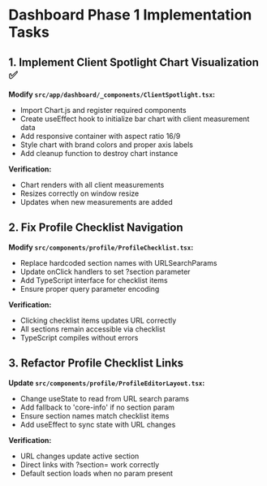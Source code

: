 # Dashboard Phase 1 Implementation Tasks

## 1. Implement Client Spotlight Chart Visualization ✅
**Modify `src/app/dashboard/_components/ClientSpotlight.tsx`:**
- Import Chart.js and register required components
- Create useEffect hook to initialize bar chart with client measurement data
- Add responsive container with aspect ratio 16/9
- Style chart with brand colors and proper axis labels
- Add cleanup function to destroy chart instance

**Verification:**
- Chart renders with all client measurements
- Resizes correctly on window resize
- Updates when new measurements are added

## 2. Fix Profile Checklist Navigation
**Modify `src/components/profile/ProfileChecklist.tsx`:**
- Replace hardcoded section names with URLSearchParams
- Update onClick handlers to set ?section parameter
- Add TypeScript interface for checklist items
- Ensure proper query parameter encoding

**Verification:**
- Clicking checklist items updates URL correctly
- All sections remain accessible via checklist
- TypeScript compiles without errors

## 3. Refactor Profile Checklist Links
**Update `src/components/profile/ProfileEditorLayout.tsx`:**
- Change useState to read from URL search params
- Add fallback to 'core-info' if no section param
- Ensure section names match checklist items
- Add useEffect to sync state with URL changes

**Verification:**
- URL changes update active section
- Direct links with ?section= work correctly
- Default section loads when no param present